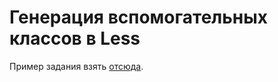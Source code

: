 # Генерация вспомогательных классов в Less
Пример задания взять [отсюда](http://mrmlnc.gitbooks.io/less-guidebook-for-beginners/content/chapter_5/homework.html).
